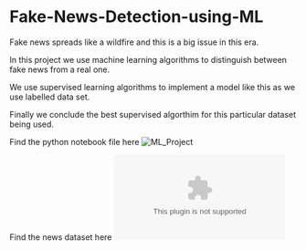 # Fake-News-Detection-using-ML

Fake news spreads like a wildfire and this is a big issue in this era.

In this project we use machine learning algorithms to distinguish between fake news from a real one.

We use supervised learning algorithms to implement a model like this as we use labelled data set.

Finally we conclude the best supervised algorthim for this particular dataset being used.  

Find the python notebook file here ![ML_Project](ML_Project.ipynb)

Find the news dataset here ![news](news.csv)

